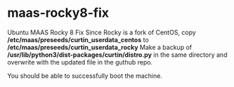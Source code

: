 # maas-rocky8-fix
Ubuntu MAAS Rocky 8 Fix 
Since Rocky is a fork of CentOS, copy **/etc/maas/preseeds/curtin_userdata_centos** to  **/etc/maas/preseeds/curtin_userdata_rocky**
Make a backup of **/usr/lib/python3/dist-packages/curtin/distro.py** in the same directory and overwrite with the updated file in the guthub repo. 

You should be able to successfully boot the machine. 
